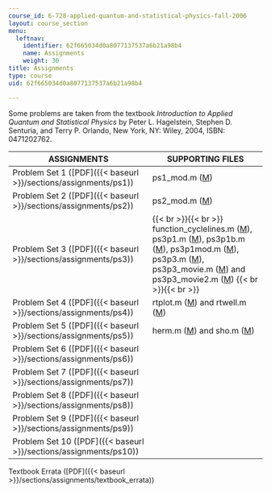```yaml
---
course_id: 6-728-applied-quantum-and-statistical-physics-fall-2006
layout: course_section
menu:
  leftnav:
    identifier: 62f665034d0a8077137537a6b21a98b4
    name: Assignments
    weight: 30
title: Assignments
type: course
uid: 62f665034d0a8077137537a6b21a98b4

---
```


Some problems are taken from the textbook _Introduction to Applied Quantum and Statistical Physics_ by Peter L. Hagelstein, Stephen D. Senturia, and Terry P. Orlando, New York, NY: Wiley, 2004, ISBN: 0471202762.

| ASSIGNMENTS | SUPPORTING FILES |
| --- | --- |
| Problem Set 1 ([PDF]({{< baseurl >}}/sections/assignments/ps1)) | ps1\_mod.m ([M](/courses/electrical-engineering-and-computer-science/6-728-applied-quantum-and-statistical-physics-fall-2006/assignments/ps1_mod.m)) |
| Problem Set 2 ([PDF]({{< baseurl >}}/sections/assignments/ps2)) | ps2\_mod.m ([M](/courses/electrical-engineering-and-computer-science/6-728-applied-quantum-and-statistical-physics-fall-2006/assignments/ps2_mod.m)) |
| Problem Set 3 ([PDF]({{< baseurl >}}/sections/assignments/ps3)) |  {{< br >}}{{< br >}} function\_cyclelines.m ([M](/courses/electrical-engineering-and-computer-science/6-728-applied-quantum-and-statistical-physics-fall-2006/assignments/function_cyclelines.m)), ps3p1.m ([M](/courses/electrical-engineering-and-computer-science/6-728-applied-quantum-and-statistical-physics-fall-2006/assignments/ps3p1.m)), ps3p1b.m ([M](/courses/electrical-engineering-and-computer-science/6-728-applied-quantum-and-statistical-physics-fall-2006/assignments/ps3p1b.m)), ps3p1mod.m ([M](/courses/electrical-engineering-and-computer-science/6-728-applied-quantum-and-statistical-physics-fall-2006/assignments/ps3p1mod.m)), ps3p3.m ([M](/courses/electrical-engineering-and-computer-science/6-728-applied-quantum-and-statistical-physics-fall-2006/assignments/ps3p3.m)), ps3p3\_movie.m ([M](/courses/electrical-engineering-and-computer-science/6-728-applied-quantum-and-statistical-physics-fall-2006/assignments/ps3p3_movie.m)) and ps3p3\_movie2.m ([M](/courses/electrical-engineering-and-computer-science/6-728-applied-quantum-and-statistical-physics-fall-2006/assignments/ps3p3_movie2.m)) {{< br >}}{{< br >}}  |
| Problem Set 4 ([PDF]({{< baseurl >}}/sections/assignments/ps4)) | rtplot.m ([M](/courses/electrical-engineering-and-computer-science/6-728-applied-quantum-and-statistical-physics-fall-2006/assignments/rtplot.m)) and rtwell.m ([M](/courses/electrical-engineering-and-computer-science/6-728-applied-quantum-and-statistical-physics-fall-2006/assignments/rtwell.m)) |
| Problem Set 5 ([PDF]({{< baseurl >}}/sections/assignments/ps5)) | herm.m ([M](/courses/electrical-engineering-and-computer-science/6-728-applied-quantum-and-statistical-physics-fall-2006/assignments/herm.m)) and sho.m ([M](/courses/electrical-engineering-and-computer-science/6-728-applied-quantum-and-statistical-physics-fall-2006/assignments/sho.m)) |
| Problem Set 6 ([PDF]({{< baseurl >}}/sections/assignments/ps6)) | &nbsp; |
| Problem Set 7 ([PDF]({{< baseurl >}}/sections/assignments/ps7)) | &nbsp; |
| Problem Set 8 ([PDF]({{< baseurl >}}/sections/assignments/ps8)) | &nbsp; |
| Problem Set 9 ([PDF]({{< baseurl >}}/sections/assignments/ps9)) | &nbsp; |
| Problem Set 10 ([PDF]({{< baseurl >}}/sections/assignments/ps10)) |   

Textbook Errata ([PDF]({{< baseurl >}}/sections/assignments/textbook_errata))
